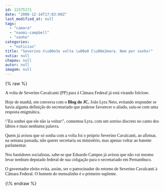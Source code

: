 ```yaml
---
id: 12375171
date: "2006-12-14T17:03:00Z"
last_modified_at: null
tags:
  - "camara"
  - "naomi-campbell"
  - "sonho"
categories:
  - "noticias"
title: "Severino n\u00e3o volta \u00e0 C\u00e2mara. Nem por sonho!"
sutia: null
chapeu: null
autor: null
imagem: null
---
```

{\% raw %}
<p><P><FONT face=Verdana>A volta de Severino Cavalcanti (PP) para à Câmara Federal já está virando folclore.</FONT></P></p>
<p><P><FONT face=Verdana>Hoje de manhã, em conversa com o <STRONG>Blog do JC</STRONG>, João Lyra Neto, evitando responder se havia alguma definição do secretariado que pudesse favorecer o aliado, saiu-se com uma resposta enigmática.</FONT></P></p>
<p><P><FONT face=Verdana>\"Eu sonhei que ele não ia voltar\", comentou Lyra, com um sorriso discreto no canto dos lábios e mais nenhuma palavra.</FONT></P></p>
<p><P><FONT face=Verdana>Quem já avisou que só sonha com a volta foi o próprio Severino Cavalcanti, ao afirmar, na semana passada, não querer secretaria ou ministério, mas apenas voltar ao batente parlamentar.</FONT></P></p>
<p><P><FONT face=Verdana>Nos bastidores socialistas, sabe-se que Eduardo Campos já avisou que não vai mesmo levar nenhum deputado federal de sua coligação para o secretariado em Pernambuco.</FONT></P></p>
<p><P><FONT face=Verdana>O governador eleito evita, assim, ser o patrocinador do retorno de Severino Cavalcanti à Câmara Federal. O homem do mensalinho é o primeiro suplente.</FONT></P> </p>
{\% endraw %}